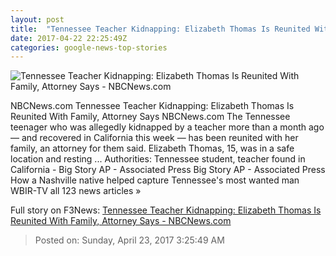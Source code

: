 ```yaml
---
layout: post
title:  "Tennessee Teacher Kidnapping: Elizabeth Thomas Is Reunited With Family, Attorney Says - NBCNews.com"
date: 2017-04-22 22:25:49Z
categories: google-news-top-stories
---
```


![Tennessee Teacher Kidnapping: Elizabeth Thomas Is Reunited With Family, Attorney Says - NBCNews.com](https://media4.s-nbcnews.com/j/newscms/2017_11/1938111/170319-elizabeth-thomas-tad-cummins-rd-1030p_b76e0d3e21197f84caa97ad7d7755222.nbcnews-fp-1200-800.jpg)

NBCNews.com Tennessee Teacher Kidnapping: Elizabeth Thomas Is Reunited With Family, Attorney Says NBCNews.com The Tennessee teenager who was allegedly kidnapped by a teacher more than a month ago — and recovered in California this week — has been reunited with her family, an attorney for them said. Elizabeth Thomas, 15, was in a safe location and resting ... Authorities: Tennessee student, teacher found in California - Big Story AP - Associated Press Big Story AP - Associated Press How a Nashville native helped capture Tennessee's most wanted man WBIR-TV all 123 news articles »


Full story on F3News: [Tennessee Teacher Kidnapping: Elizabeth Thomas Is Reunited With Family, Attorney Says - NBCNews.com](http://www.f3nws.com/n/FYQtkE)

> Posted on: Sunday, April 23, 2017 3:25:49 AM
